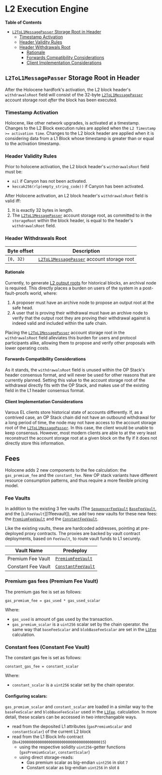 # L2 Execution Engine

<!-- START doctoc generated TOC please keep comment here to allow auto update -->
<!-- DON'T EDIT THIS SECTION, INSTEAD RE-RUN doctoc TO UPDATE -->
**Table of Contents**

- [`L2ToL1MessagePasser` Storage Root in Header](#l2tol1messagepasser-storage-root-in-header)
  - [Timestamp Activation](#timestamp-activation)
  - [Header Validity Rules](#header-validity-rules)
  - [Header Withdrawals Root](#header-withdrawals-root)
    - [Rationale](#rationale)
    - [Forwards Compatibility Considerations](#forwards-compatibility-considerations)
    - [Client Implementation Considerations](#client-implementation-considerations)

<!-- END doctoc generated TOC please keep comment here to allow auto update -->

## `L2ToL1MessagePasser` Storage Root in Header

After the Holocene hardfork's activation, the L2 block header's `withdrawalsRoot` field will consist of the 32-byte
[`L2ToL1MessagePasser`][l2-to-l1-mp] account storage root _after_ the block has been executed.

### Timestamp Activation

Holocene, like other network upgrades, is activated at a timestamp.
Changes to the L2 Block execution rules are applied when the `L2 Timestamp >= activation time`.
Changes to the L2 block header are applied when it is considering data from a L1 Block whose timestamp
is greater than or equal to the activation timestamp.

### Header Validity Rules

Prior to holocene activation, the L2 block header's `withdrawalsRoot` field must be:

- `nil` if Canyon has not been activated.
- `keccak256(rlp(empty_string_code))` if Canyon has been activated.

After Holocene activation, an L2 block header's `withdrawalsRoot` field is valid iff:

1. It is exactly 32 bytes in length.
1. The [`L2ToL1MessagePasser`][l2-to-l1-mp] account storage root, as committed to in the `storageRoot` within the block
   header, is equal to the header's `withdrawalsRoot` field.

### Header Withdrawals Root

| Byte offset | Description                                               |
| ----------- | --------------------------------------------------------- |
| `[0, 32)`   | [`L2ToL1MessagePasser`][l2-to-l1-mp] account storage root |

#### Rationale

Currently, to generate [L2 output roots][output-root] for historical blocks, an archival node is required. This directly
places a burden on users of the system in a post-fault-proofs world, where:

1. A proposer must have an archive node to propose an output root at the safe head.
1. A user that is proving their withdrawal must have an archive node to verify that the output root they are proving
   their withdrawal against is indeed valid and included within the safe chain.

Placing the [`L2ToL1MessagePasser`][l2-to-l1-mp] account storage root in the `withdrawalsRoot` field alleviates this burden
for users and protocol participants alike, allowing them to propose and verify other proposals with lower operating costs.

#### Forwards Compatibility Considerations

As it stands, the `withdrawalsRoot` field is unused within the OP Stack's header consensus format, and will never be
used for other reasons that are currently planned. Setting this value to the account storage root of the withdrawal
directly fits with the OP Stack, and makes use of the existing field in the L1 header consensus format.

#### Client Implementation Considerations

Varous EL clients store historical state of accounts differently. If, as a contrived case, an OP Stack chain did not have
an outbound withdrawal for a long period of time, the node may not have access to the account storage root of the
[`L2ToL1MessagePasser`][l2-to-l1-mp]. In this case, the client would be unable to keep consensus. However, most modern
clients are able to at the very least reconstruct the account storage root at a given block on the fly if it does not
directly store this information.

[l2-to-l1-mp]: ../../protocol/predeploys.md#L2ToL1MessagePasser
[output-root]: ../../glossary.md#l2-output-root

## Fees

Holocene adds 2 new components to the fee calculation: the `gas_premium_fee` and the `constant_fee`. 
New OP stack variants have different resource consumption patterns, and thus require a more 
flexible pricing model.

### Fee Vaults

In addition to the existing 3 fee vaults (The [`SequencerFeeVault`][sequencer-fee-vault]
[`BaseFeeVault`][base-fee-vault], and the [`L1FeeVault`][l1feevault]), we add two
new vaults for these new fees: the [`PremiumFeeVault`](predeploys.md#premiumfeevault) and the 
[`ConstantFeeVault`](predeploys.md#constantfeevault). 

Like the existing vaults, these are hardcoded addresses, pointing at pre-deployed proxy contracts.
The proxies are backed by vault contract deployments, based on `FeeVault`, to route vault funds to L1 securely.

| Vault Name          | Predeploy                                              |
| ------------------- | ------------------------------------------------------ |
| Premium Fee Vault    | [`PremiumFeeVault`](predeploys.md#premiumfeevault)       |
| Constant Fee Vault  | [`ConstantFeeVault`](predeploys.md#constantfeevault)   |


### Premium gas fees (Premium Fee Vault)

The premium gas fee is set as follows:

`gas_premium_fee = gas_used * gas_used_scalar`

Where: 
- `gas_used` is amount of gas used by the transaction.
- `gas_premium_scalar` is a `uint256` scalar set by the chain operator. the same way that `baseFeeScalar` and 
`blobBaseFeeScalar` are set in the [`L1Fee`](../../protocol/exec-engine.md#ecotone-l1-cost-fee-changes-eip-4844-da)
calculation.

### Constant fees (Constant Fee Vault)

The constant gas fee is set as follows: 

`constant_gas_fee = constant_scalar`

Where: 
- `constant_scalar` is a `uint256` scalar set by the chain operator.

#### Configuring scalars: 

`gas_premium_scalar` and `constant_scalar` are loaded in a similar way to the `baseFeeScalar` and 
`blobBaseFeeScalar` used in the [`L1Fee`](../../protocol/exec-engine.md#ecotone-l1-cost-fee-changes-eip-4844-da). 
calculation. In more detail, these scalars can be accessed in two interchangable ways. 

- read from the deposited L1 attributes (`gasPremiumScalar` and `constantScalar`) of the current L2 block
- read from the L1 Block Info contract (`0x4200000000000000000000000000000000000015`)
  - using the respective solidity `uint256`-getter functions (`gasPremiumScalar`, `constantScalar`)
  - using direct storage-reads:
    - Gas premium scalar as big-endian `uint256` in slot `7`
    - Constant scalar as big-endian `uint256` in slot `8`

[sequencer-fee-vault]: ../../protocol/predeploys.md#sequencerfeevault
[base-fee-vault]: ../../protocol/predeploys.md#basefeevault
[l1-fee-vault]: ../../protocol/predeploys.md#l1feevault


